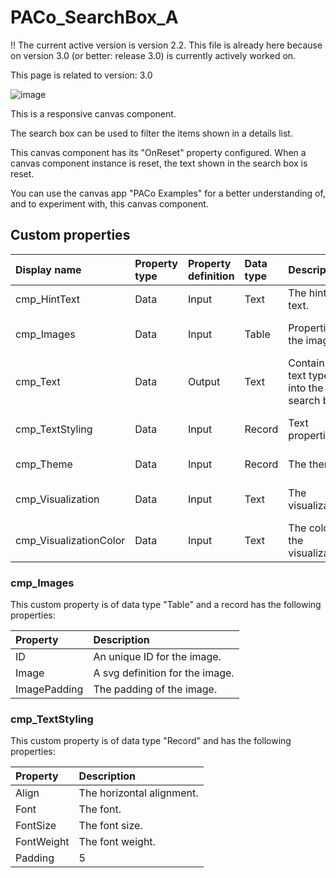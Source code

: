 # PACo_SearchBox_A

!! The current active version is version 2.2. This file is already here because on version 3.0 (or better: release 3.0) is currently actively worked on.

This page is related to version: 3.0

![image](https://user-images.githubusercontent.com/35654198/235981615-a3eba4ed-f2b6-4cbc-be71-c3661f3cc59f.png)

This is a responsive canvas component.

The search box can be used to filter the items shown in a details list.

This canvas component has its "OnReset" property configured. When a canvas component instance is reset, the text shown in the search box is reset.

You can use the canvas app "PACo Examples" for a better understanding of, and to experiment with, this canvas component.

## Custom properties

| Display name | Property type | Property definition | Data type | Description | Memo
| :--- | :--- | :--- | :--- | :--- | :--- |
| cmp_HintText | Data | Input | Text | The hint text. | |
| cmp_Images | Data | Input | Table | Properties of the images. | See the documention on cmp_Images below. |
| cmp_Text | Data | Output | Text | Contains the text typed into the search box. | |
| cmp_TextStyling | Data | Input | Record | Text properties. | See the documention on cmp_TextStyling below. |
| cmp_Theme | Data | Input | Record | The theme. | See the documention on theming. |
| cmp_Visualization | Data | Input | Text | The visualization. | See the documention of canvas component PACo_Visualization_A. |
| cmp_VisualizationColor | Data | Input | Text | The color of the visualization. | |

### cmp_Images
This custom property is of data type "Table" and a record has the following properties:

| Property | Description |
| :--- | :--- |
| ID | An unique ID for the image. |
| Image | A svg definition for the image. |
| ImagePadding | The padding of the image. |

### cmp_TextStyling
This custom property is of data type "Record" and has the following properties:

| Property | Description |
| :--- | :--- |
| Align | The horizontal alignment. |
| Font | The font. |
| FontSize | The font size. |
| FontWeight | The font weight. |
| Padding | 5 |
